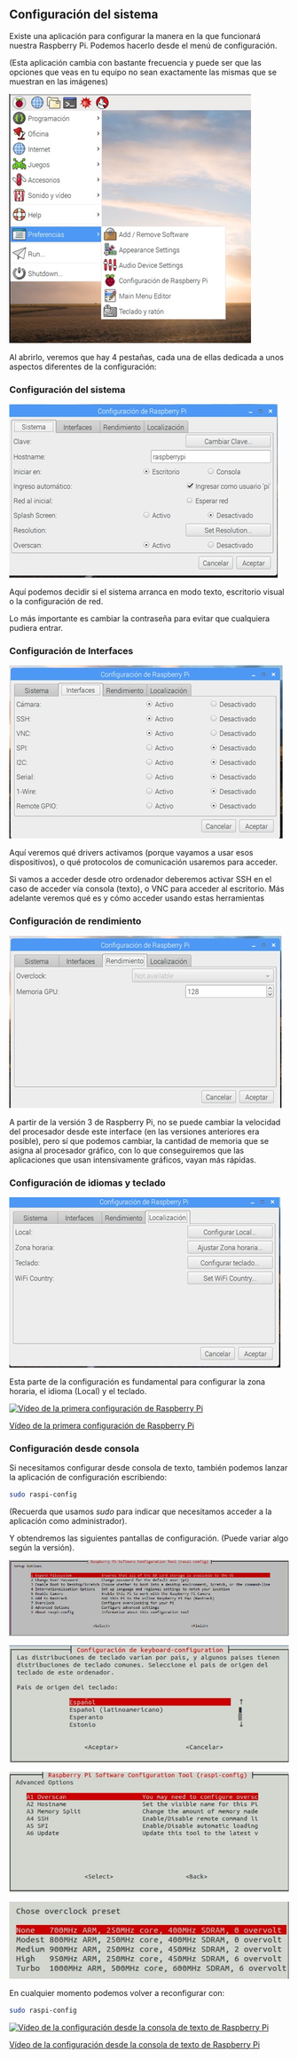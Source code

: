 ## Configuración del sistema

Existe una aplicación para configurar la manera en la que funcionará nuestra Raspberry Pi. Podemos hacerlo desde el menú de configuración.

(Esta aplicación cambia con bastante frecuencia y puede ser que las opciones que veas en tu equipo no sean exactamente las mismas que se muestran en las imágenes)

![Menú de configuración de Raspberry](./images/ConfiguracionRaspberry_reducida_75.jpg)

Al abrirlo, veremos que hay 4 pestañas, cada una de ellas dedicada a unos aspectos diferentes de la configuración:

### Configuración del sistema

![Configuración del sistema](./images/ConfRaspiSistema_reducida_75.jpg)

Aquí podemos decidir si el sistema arranca en modo texto, escritorio visual o la configuración de red.

Lo más importante es cambiar la contraseña para evitar que cualquiera pudiera entrar.

### Configuración de Interfaces

![Configuración de las Interfaces](./images/ConfRaspiInterfaces_reducida_75.jpg)

Aquí veremos qué drivers activamos (porque vayamos a usar esos dispositivos), o qué protocolos de comunicación usaremos para acceder.

Si vamos a acceder desde otro ordenador deberemos activar SSH en el caso de  acceder vía consola (texto), o VNC para acceder al escritorio. Más adelante veremos qué es y cómo acceder usando estas herramientas

### Configuración de rendimiento

![Configuración de rendimiento](./images/ConfRaspRendimiento_reducida_75.jpg)

A partir de la versión 3 de Raspberry Pi, no se puede cambiar la velocidad del procesador desde este interface (en las versiones anteriores era posible), pero sí que podemos cambiar, la cantidad de memoria que se asigna al procesador gráfico, con lo que conseguiremos que las aplicaciones que usan intensivamente gráficos, vayan más rápidas.

### Configuración de idiomas y teclado

![Configuración del idioma y teclado](./images/ConfRaspLocalizacion_reducida_75.jpg)

Esta parte de la configuración es fundamental para configurar la zona horaria, el idioma (Local) y el teclado.

[![Vídeo de la primera configuración de Raspberry Pi](https://img.youtube.com/vi/vHs_3HmI3mc/0.jpg)](https://drive.google.com/file/d/1TAKfTNZ3QrOeabAnJ4CJK58w5HaJ_vpD/view?usp=sharing)


[Vídeo de la primera configuración de Raspberry Pi](https://drive.google.com/file/d/1TAKfTNZ3QrOeabAnJ4CJK58w5HaJ_vpD/view?usp=sharing)


### Configuración desde consola

Si necesitamos configurar desde consola de texto, también podemos lanzar la aplicación de configuración escribiendo:

```sh
sudo raspi-config
```

(Recuerda que usamos _sudo_ para indicar que necesitamos acceder a la aplicación como administrador).

Y obtendremos las siguientes pantallas de configuración. (Puede variar algo según la versión).

![Configuración en modo texto](./images/config.png)

![Configuración de teclado](./images/teclado_reducida_90.jpg)

![Configuración avanzada](./images/avanzados_reducida_90.jpg)

![Configuración de overclock (aceleración)](./images/overcock_recortada.jpg)

En cualquier momento podemos volver a reconfigurar con:

```sh
sudo raspi-config
```

[![Vídeo de la configuración desde la consola de texto de Raspberry Pi](https://img.youtube.com/vi/ERFH8AYjWxM/0.jpg)](https://drive.google.com/file/d/1dP2cdq1loc6QcadgjP1hSeW0a7ovkmeU/view?usp=sharing)


[Vídeo de la configuración desde la consola de texto de Raspberry Pi](https://drive.google.com/file/d/1dP2cdq1loc6QcadgjP1hSeW0a7ovkmeU/view?usp=sharing)

